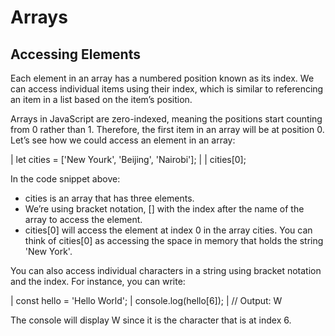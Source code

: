 # Arrays

## Accessing Elements
Each element in an array has a numbered position known as its index. We can access individual items using their index, which is similar to referencing an item in a list based on the item’s position.

Arrays in JavaScript are zero-indexed, meaning the positions start counting from 0 rather than 1. Therefore, the first item in an array will be at position 0. Let’s see how we could access an element in an array:

| let cities = ['New Yourk', 'Beijing', 'Nairobi'];
| 
| cities[0];

In the code snippet above:

- cities is an array that has three elements.
- We’re using bracket notation, [] with the index after the name of the array to access the element.
- cities[0] will access the element at index 0 in the array cities. You can think of cities[0] as accessing the space in memory that holds the string 'New York'.

You can also access individual characters in a string using bracket notation and the index. For instance, you can write:

| const hello = 'Hello World';
| console.log(hello[6]);
| // Output: W

The console will display W since it is the character that is at index 6.